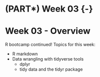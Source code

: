 # (PART\*) Week 03 {-}

# Week 03 - Overview

R bootcamp continued! Topics for this week:

- R markdown
- Data wrangling with tidyverse tools
  - dplyr
  - tidy data and the tidyr package